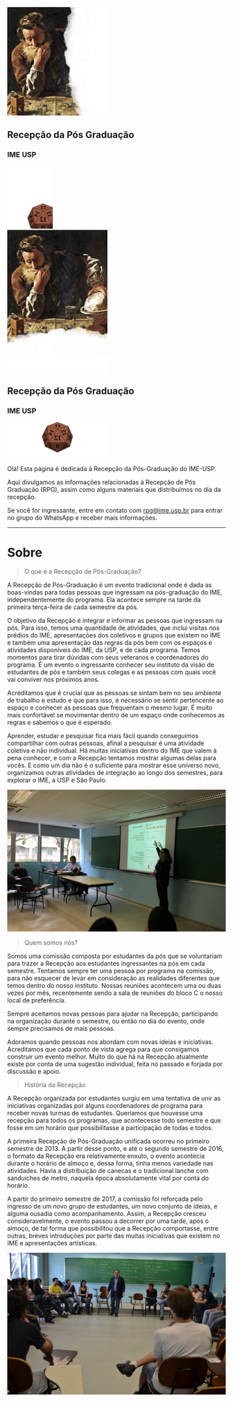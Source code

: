 <div class="image-home" id="cover">
  <img src="./assets/images/arquimede.png"/>
  <div>
    <h2>Recepção da Pós Graduação</h2>
    <h3>IME USP</h3>
  </div>
  <img src="./assets/images/dado.png"/>
</div>

<div class="image-home-mobile" id="cover">
  <img src="./assets/images/arquimede-mobile.png"/>
  <div>
    <h2>Recepção da Pós Graduação</h2>
    <h3>IME USP</h3>
  </div>
  <img src="./assets/images/dado-mobile.png"/>
</div>

Olá! Esta página é dedicada à Recepção da Pós-Graduação do IME-USP.

Aqui divulgamos as informações relacionadas à Recepção de Pós Graduação (RPG), assim como alguns materiais que distribuímos no dia da recepção.

<!-- A recepção para ingressantes do segundo semestre de 2023 ocorrerá presencialmente no dia 8 de Agosto de 2023, a partir das 10:15, no Instituto de Matemática e Estatística - USP, Bloco B, sala B05 ([ver mapa](https://www.google.com/maps/place/Instituto+de+Matem%C3%A1tica+e+Estat%C3%ADstica+da+Universidade+de+S%C3%A3o+Paulo+(IME-USP)/@-23.5593975,-46.7344131,17z/data=!3m1!4b1!4m6!3m5!1s0x94ce5614445ea63f:0x81bb971c3a8f0fcf!8m2!3d-23.5594024!4d-46.7318382!16s%2Fg%2F1214s356?entry=tts&shorturl=1)). -->

Se você for ingressante, entre em contato com rpg@ime.usp.br para entrar no grupo do WhatsApp e receber mais informações.

---

# Sobre

> O que é a Recepção de Pós-Graduação?

A Recepção de Pós-Graduação é um evento tradicional onde é dada as boas-vindas para todas pessoas que ingressam na pós-graduação do IME, independentemente do programa. Ela acontece sempre na tarde da primeira terça-feira de cada semestre da pós.

O objetivo da Recepção é integrar e informar as pessoas que ingressam na pós. Para isso, temos uma quantidade de atividades, que inclui visitas nos prédios do IME, apresentações dos coletivos e grupos que existem no IME e também uma apresentação das regras da pós bem com os espaços e atividades disponíveis do IME, da USP, e de cada programa. Temos momentos para tirar dúvidas com seus veteranos e coordenadores do programa. É um evento o ingressante conhecer seu instituto da visão de estudantes de pós e também seus colegas e as pessoas com quais você vai conviver nos próximos anos.

Acreditamos que é crucial que as pessoas se sintam bem no seu ambiente de trabalho e estudo e que para isso, é necessário se sentir pertencente ao espaço e conhecer as pessoas que frequentam o mesmo lugar. É muito mais confortável se movimentar dentro de um espaço onde conhecemos as regras e sabemos o que é esperado.

Aprender, estudar e pesquisar fica mais fácil quando conseguimos compartilhar com outras pessoas, afinal a pesquisar é uma atividade coletiva e não individual. Há muitas iniciativas dentro do IME que valem à pena conhecer, e com a Recepção tentamos mostrar algumas delas para vocês. E como um dia não é o suficiente para mostrar esse universo novo, organizamos outras atividades de integração ao longo dos semestres, para explorar o IME, a USP e São Paulo.

<div class="images-home">
  <img src="./assets/images/sala1.jpg"/>
</div>

> Quem somos nós?

Somos uma comissão composta por estudantes da pós que se voluntariam para trazer a Recepção aos estudantes ingressantes na pós em cada semestre. Tentamos sempre ter uma pessoa por programa na comissão, para não esquecer de levar em consideração as realidades diferentes que temos dentro do nosso instituto. Nossas reuniões acontecem uma ou duas vezes por mês, recentemente sendo a sala de reuniões do bloco C o nosso local de preferência.

Sempre aceitamos novas pessoas para ajudar na Recepção, participando na organização durante o semestre, ou então no dia do evento, onde sempre precisamos de mais pessoas.

Adoramos quando pessoas nos abordam com novas ideias e iniciativas. Acreditamos que cada ponto de vista agrega para que consigamos construir um evento melhor. Muito do que há na Recepção atualmente existe por conta de uma sugestão individual, feita no passado e forjada por discussão e apoio.

> História da Recepção

A Recepção organizada por estudantes surgiu em uma tentativa de unir as iniciativas organizadas por alguns coordenadores de programa para receber novas turmas de estudantes. Queríamos que houvesse uma recepção para todos os programas, que acontecesse todo semestre e que fosse em um horário que possibilitasse a participação de todas e todos.

A primeira Recepção de Pós-Graduação unificada ocorreu no primeiro semestre de 2013. A partir desse ponto, e até o segundo semestre de 2016, o formato da Recepção era relativamente enxuto, o evento acontecia durante o horário de almoço e, dessa forma, tinha menos variedade nas atividades. Havia a distribuição de canecas e o tradicional lanche com sanduíches de metro, naquela época absolutamente vital por conta do horário.

A partir do primeiro semestre de 2017, a comissão foi reforçada pelo ingresso de um novo grupo de estudantes, um novo conjunto de ideias, e alguma ousadia como acompanhamento. Assim, a Recepção cresceu consideravelmente, o evento passou a decorrer por uma tarde, após o almoço, de tal forma que possibilitou que a Recepção comportasse, entre outras, breves introduções por parte das muitas iniciativas que existem no IME e apresentações artísticas.

<div class="images-home">
  <img src="./assets/images/sala2.jpg"/>
</div>